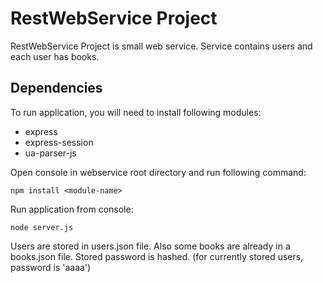 RestWebService Project
======================

RestWebService Project is small web service.
Service contains users and each user has books.

## Dependencies
To run application, you will need to install following modules:
- express
- express-session
- ua-parser-js

Open console in webservice root directory and run following command:

	npm install <module-name>

Run application from console:

	node server.js
	
Users are stored in users.json file.
Also some books are already in a books.json file.
Stored password is hashed. (for currently stored users, password is 'aaaa')
	



